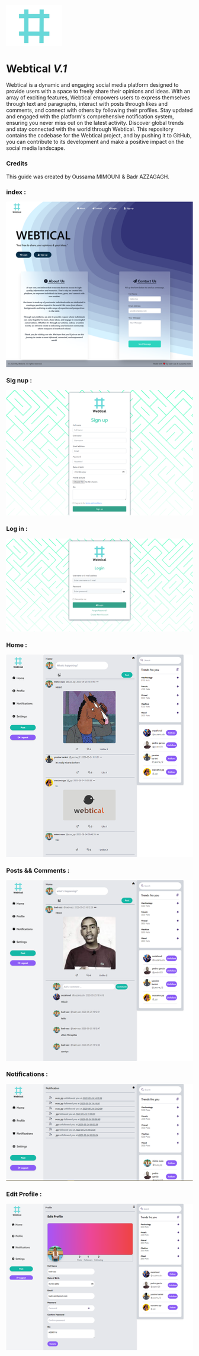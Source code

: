 <img src="./img/LG.png" width="30%" height="auto"><h1>Webtical <em>V.1</em></h1>

<p>Webtical is a dynamic and engaging social media platform designed to provide users with a space to freely share their opinions and ideas. With an array of exciting features, Webtical empowers users to express themselves through text and paragraphs, interact with posts through likes and comments, and connect with others by following their profiles. Stay updated and engaged with the platform's comprehensive notification system, ensuring you never miss out on the latest activity. Discover global trends and stay connected with the world through Webtical. This repository contains the codebase for the Webtical project, and by pushing it to GitHub, you can contribute to its development and make a positive impact on the social media landscape.</p>

<h3>Credits</h3>
<p>This guide was created by Oussama MIMOUNI & Badr AZZAGAGH.</p>

<h3>index : </h3>
<img src="./uploads/index.png">
<h3>Sig nup : </h3>
<img src="./uploads/signup.png">
<h3>Log in : </h3>
<img src="./uploads/login.png">
<h3>Home : </h3>
<img src="./uploads/home.png">
<h3>Posts && Comments : </h3>
<img src="./uploads/comment.png">
<h3>Notifications : </h3>
<img src="./uploads/notif.png">
<h3>Edit Profile : </h3>
<img src="./uploads/modifprofile.png">
